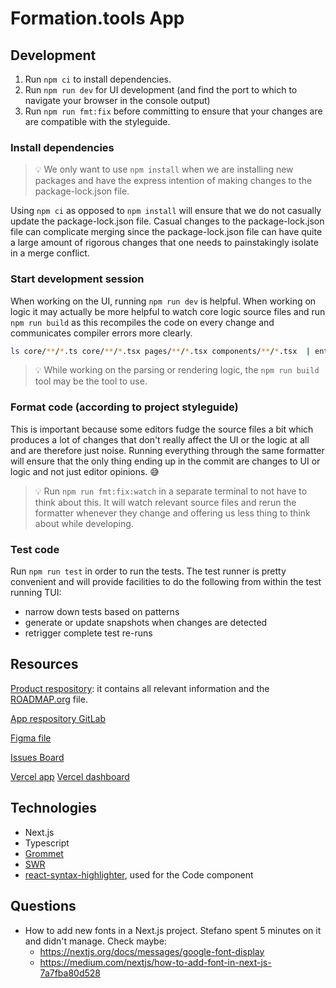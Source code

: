 # Formation.tools App

## Development

1. Run `npm ci` to install dependencies.
2. Run `npm run dev` for UI development (and find the port to which to navigate your browser in the console output)
3. Run `npm run fmt:fix` before committing to ensure that your changes are are compatible with the styleguide.

### Install dependencies

> 💡 We only want to use `npm install` when we are installing new packages and have the express intention of making changes to the package-lock.json file.

Using `npm ci` as opposed to `npm install` will ensure that we do not casually update the package-lock.json file. Casual changes to the package-lock.json file can complicate merging since the package-lock.json file can have quite a large amount of rigorous changes that one needs to painstakingly isolate in a merge conflict.

### Start development session

When working on the UI, running `npm run dev` is helpful. When working on logic it may actually be more helpful to watch core logic source files and run `npm run build` as this recompiles the code on every change and communicates compiler errors more clearly.

```bash
ls core/**/*.ts core/**/*.tsx pages/**/*.tsx components/**/*.tsx  | entr  npm run build
```

> 💡 While working on the parsing or rendering logic, the `npm run build` tool may be the tool to use.

### Format code (according to project styleguide)

This is important because some editors fudge the source files a bit which produces a lot of changes that don't really affect the UI or the logic at all and are therefore just noise. Running everything through the same formatter will ensure that the only thing ending up in the commit are changes to UI or logic and not just editor opinions. 😅

> 💡 Run `npm run fmt:fix:watch` in a separate terminal to not have to think about this. It will watch relevant source files and rerun the formatter whenever they change and offering us less thing to think about while developing.

### Test code

Run `npm run test` in order to run the tests. The test runner is pretty convenient and will provide facilities to do the following from within the test running TUI:

- narrow down tests based on patterns
- generate or update snapshots when changes are detected
- retrigger complete test re-runs

## Resources

[Product respository](https://gitlab.com/formation.tools/intel/product-vision): it contains all relevant information and the [ROADMAP.org](https://gitlab.com/formation.tools/intel/product-vision/-/blob/main/Roadmap.org) file.

[App respository GitLab](https://gitlab.com/formation.tools/app/formation.tools-app)

[Figma file](<https://www.figma.com/file/DenroEWfValwUxKZJdtLW7/formation.tools-(Copy)>)

[Issues Board](https://gitlab.com/formation.tools/app/formation.tools-app/-/boards/4514126)

[Vercel app](https://app-formation-tools-app-three.vercel.app/)
[Vercel dashboard](https://vercel.com/formation-tools/app-formation-tools-app)

## Technologies

- Next.js
- Typescript
- [Grommet](https://v2.grommet.io/)
- [SWR](https://swr.vercel.app/)
- [react-syntax-highlighter](https://react-syntax-highlighter.github.io/react-syntax-highlighter/), used for the Code component

## Questions

- How to add new fonts in a Next.js project. Stefano spent 5 minutes on it and didn't manage. Check maybe:
  - https://nextjs.org/docs/messages/google-font-display
  - https://medium.com/nextjs/how-to-add-font-in-next-js-7a7fba80d528
